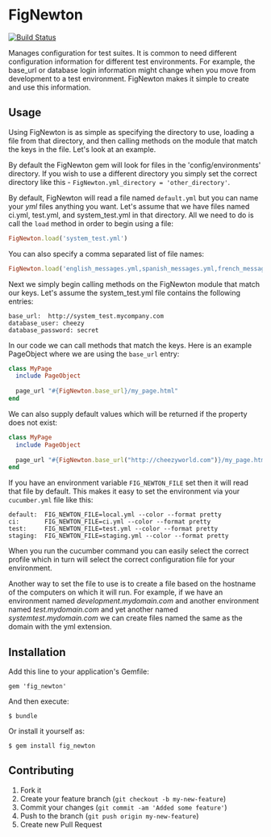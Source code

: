 # FigNewton

[![Build Status](http://travis-ci.org/cheezy/fig_newton.png)](http://travis-ci.org/cheezy/fig_newton)

Manages configuration for test suites.  It is common to need different configuration information for different test environments.  For example, the base_url or database login information might change when you move from development to a test environment.  FigNewton makes it simple to create and use this information.

## Usage

Using FigNewton is as simple as specifying the directory to use, loading a file from that directory, and then calling methods on the module that match the keys in the file.  Let's look at an example.

By default the FigNewton gem will look for files in the 'config/environments' directory.  If you wish to use a different directory you simply set the correct directory like this - `FigNewton.yml_directory = 'other_directory'`.  

By default, FigNewton will read a file named `default.yml` but you can name your _yml_ files anything you want.  Let's assume that we have files named ci.yml, test.yml, and system_test.yml in that directory.  All we need to do is call the `load` method in order to begin using a file:

````ruby
FigNewton.load('system_test.yml')
````

You can also specify a comma separated list of file names:

```ruby
FigNewton.load('english_messages.yml,spanish_messages.yml,french_messages.yml')
```

Next we simply begin calling methods on the FigNewton module that match our keys.  Let's assume the system_test.yml file contains the following entries:

    base_url:  http://system_test.mycompany.com
    database_user: cheezy
    database_password: secret

In our code we can call methods that match the keys.  Here is an example PageObject where we are using the `base_url` entry:

````ruby
class MyPage
  include PageObject
  
  page_url "#{FigNewton.base_url}/my_page.html"
end
````

We can also supply default values which will be returned if the property does not exist:
````ruby
class MyPage
  include PageObject
  
  page_url "#{FigNewton.base_url("http://cheezyworld.com")}/my_page.html"
end
````

If you have an environment variable `FIG_NEWTON_FILE` set then it will read that file by default.  This makes it easy to set the environment via your `cucumber.yml` file like this:

````
default:  FIG_NEWTON_FILE=local.yml --color --format pretty
ci:       FIG_NEWTON_FILE=ci.yml --color --format pretty
test:     FIG_NEWTON_FILE=test.yml --color --format pretty
staging:  FIG_NEWTON_FILE=staging.yml --color --format pretty
````

When you run the cucumber command you can easily select the correct profile which in turn will select the correct configuration file for your environment.

Another way to set the file to use is to create a file based on the hostname of the computers on which it will run.  For example, if we have an environment named _development.mydomain.com_ and another environment named _test.mydomain.com_ and yet another named _systemtest.mydomain.com_ we can create files named the same as the domain with the yml extension.


## Installation

Add this line to your application's Gemfile:

    gem 'fig_newton'

And then execute:

    $ bundle

Or install it yourself as:

    $ gem install fig_newton

## Contributing

1. Fork it
2. Create your feature branch (`git checkout -b my-new-feature`)
3. Commit your changes (`git commit -am 'Added some feature'`)
4. Push to the branch (`git push origin my-new-feature`)
5. Create new Pull Request
